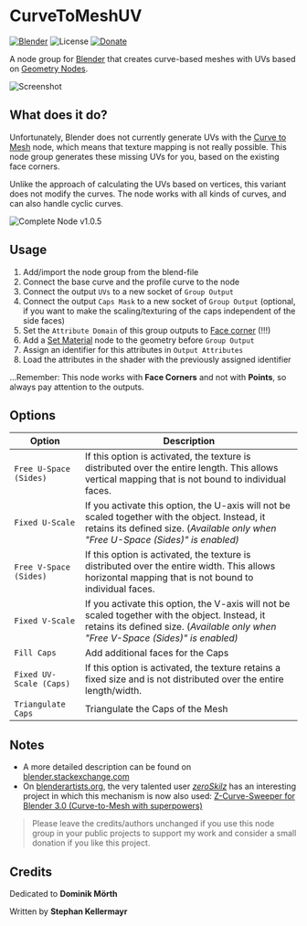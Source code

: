 # CurveToMeshUV

[![Blender](https://img.shields.io/badge/Blender-3.1-%23ea7600?style=for-the-badge)](https:/www.blender.org/)
![License](https://img.shields.io/github/license/quellenform/blender-CurveToMeshUV?style=for-the-badge)
[![Donate](https://img.shields.io/badge/Donate-PayPal-green.svg?style=for-the-badge)](https://www.paypal.me/quellenform)

A node group for [Blender](https://www.blender.org/) that creates curve-based meshes with UVs based on [Geometry Nodes](https://docs.blender.org/manual/en/latest/modeling/geometry_nodes/index.html).

![Screenshot](https://i.stack.imgur.com/FWlfm.jpg)



## What does it do?

Unfortunately, Blender does not currently generate UVs with the [Curve to Mesh](https://docs.blender.org/manual/en/latest/modeling/geometry_nodes/curve/curve_to_mesh.html) node, which means that texture mapping is not really possible.
This node group generates these missing UVs for you, based on the existing face corners.

Unlike the approach of calculating the UVs based on vertices, this variant does not modify the curves. The node works with all kinds of curves, and can also handle cyclic curves.

![Complete Node v1.0.5](https://i.stack.imgur.com/hyKRa.jpg)



## Usage

1. Add/import the node group from the blend-file
2. Connect the base curve and the profile curve to the node
3. Connect the output `UVs` to a new socket of `Group Output`
4. Connect the output `Caps Mask` to a new socket of `Group Output` (optional, if you want to make the scaling/texturing of the caps independent of the side faces)
5. Set the `Attribute Domain` of this group outputs to [Face corner](https://docs.blender.org/manual/en/latest/modeling/geometry_nodes/attributes_reference.html#attribute-domains) (!!!)
6. Add a [Set Material](https://docs.blender.org/manual/en/latest/modeling/geometry_nodes/material/set_material.html) node to the geometry before `Group Output`
7. Assign an identifier for this attributes in `Output Attributes`
8. Load the attributes in the shader with the previously assigned identifier

...Remember: This node works with **Face Corners** and not with **Points**, so always pay attention to the outputs.



## Options

| Option | Description |
| ----- | ----------- |
| `Free U-Space (Sides)` | If this option is activated, the texture is distributed over the entire length. This allows vertical mapping that is not bound to individual faces. |
| `Fixed U-Scale` | If you activate this option, the U-axis will not be scaled together with the object. Instead, it retains its defined size. (*Available only when "Free U-Space (Sides)" is enabled)* |
| `Free V-Space (Sides)` | If this option is activated, the texture is distributed over the entire width. This allows horizontal mapping that is not bound to individual faces. |
| `Fixed V-Scale` | If you activate this option, the V-axis will not be scaled together with the object. Instead, it retains its defined size. (*Available only when "Free V-Space (Sides)" is enabled)* |
| `Fill Caps` | Add additional faces for the Caps |
| `Fixed UV-Scale (Caps)` | If this option is activated, the texture retains a fixed size and is not distributed over the entire length/width. |
| `Triangulate Caps` | Triangulate the Caps of the Mesh |



## Notes
- A more detailed description can be found on [blender.stackexchange.com](https://blender.stackexchange.com/questions/258246/node-curve-to-mesh-with-uvs-in-blender-3-1)
- On [blenderartists.org](https://blenderartists.org/t/curve-to-mesh-with-uvs-node-group-for-blender-3-0-geometry-nodes/1362714/3), the very talented user *[zeroSkilz](https://blenderartists.org/u/zeroskilz)* has an interesting project in which this mechanism is now also used:
[Z-Curve-Sweeper for Blender 3.0 (Curve-to-Mesh with superpowers)](https://blenderartists.org/t/z-curve-sweeper-for-blender-3-0-curve-to-mesh-with-superpowers/1365277)

> Please leave the credits/authors unchanged if you use this node group in your public projects to support my work and consider a small donation if you like this project.



## Credits

Dedicated to **Dominik Mörth**

Written by **Stephan Kellermayr**
